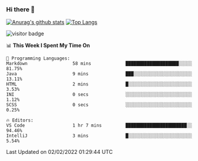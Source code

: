 ### Hi there 👋

<!--
**Akelio-zhang/akelio-zhang** is a ✨ _special_ ✨ repository because its `README.md` (this file) appears on your GitHub profile.

Here are some ideas to get you started:

- 🔭 I’m currently working on ...
- 🌱 I’m currently learning ...
- 👯 I’m looking to collaborate on ...
- 🤔 I’m looking for help with ...
- 💬 Ask me about ...
- 📫 How to reach me: ...
- 😄 Pronouns: ...
- ⚡ Fun fact: ...
-->

[![Anurag's github stats](https://github-readme-stats.vercel.app/api?username=akelio-zhang&line_height=24&hide=contribs&show_icons=true&count_private=true)](https://github.com/anuraghazra/github-readme-stats)
[![Top Langs](https://github-readme-stats.vercel.app/api/top-langs/?username=akelio-zhang&card_width=240&layout=compact&hide=html)](https://github.com/anuraghazra/github-readme-stats)


![visitor badge](https://visitor-badge.glitch.me/badge?page_id=akelio-zhang.README.md)
<!--START_SECTION:waka-->
📊 **This Week I Spent My Time On** 

```text
💬 Programming Languages: 
Markdown                 58 mins             ████████████████████░░░░░   81.75% 
Java                     9 mins              ███░░░░░░░░░░░░░░░░░░░░░░   13.11% 
HTML                     2 mins              █░░░░░░░░░░░░░░░░░░░░░░░░   3.53% 
INI                      0 secs              ░░░░░░░░░░░░░░░░░░░░░░░░░   1.12% 
SCSS                     0 secs              ░░░░░░░░░░░░░░░░░░░░░░░░░   0.25%

🔥 Editors: 
VS Code                  1 hr 7 mins         ███████████████████████░░   94.46% 
IntelliJ                 3 mins              █░░░░░░░░░░░░░░░░░░░░░░░░   5.54%

```


 Last Updated on 02/02/2022 01:29:44 UTC
<!--END_SECTION:waka-->


